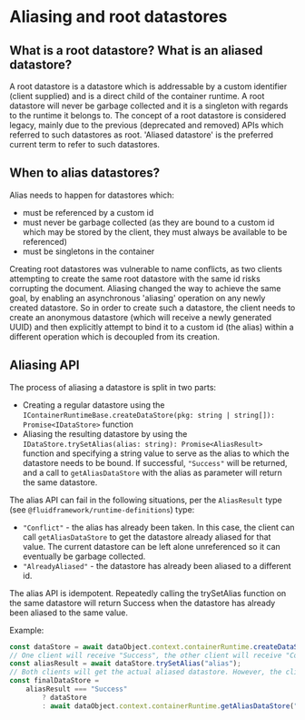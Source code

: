 # Aliasing and root datastores

## What is a root datastore? What is an aliased datastore?

A root datastore is a datastore which is addressable by a custom identifier (client supplied) and is a direct child of the container runtime. A root datastore will never be garbage collected and it is a singleton with regards to the runtime it belongs to. The concept of a root datastore is considered legacy, mainly due to the previous (deprecated and removed) APIs which referred to such datastores as root. 'Aliased datastore' is the preferred current term to refer to such datastores.

## When to alias datastores?

Alias needs to happen for datastores which:

-   must be referenced by a custom id
-   must never be garbage collected (as they are bound to a custom id which may be stored by the client, they must always be available to be referenced)
-   must be singletons in the container

Creating root datastores was vulnerable to name conflicts, as two clients attempting to create the same root datastore with the same id risks corrupting the document. Aliasing changed the way to achieve the same goal, by enabling an asynchronous 'aliasing' operation on any newly created datastore. So in order to create such a datastore, the client needs to create an anonymous datastore (which will receive a newly generated UUID) and then explicitly attempt to bind it to a custom id (the alias) within a different operation which is decoupled from its creation.

## Aliasing API

The process of aliasing a datastore is split in two parts:

-   Creating a regular datastore using the `IContainerRuntimeBase.createDataStore(pkg: string | string[]): Promise<IDataStore>` function
-   Aliasing the resulting datastore by using the `IDataStore.trySetAlias(alias: string): Promise<AliasResult>` function and specifying a string value to serve as the alias to which the datastore needs to be bound. If successful, `"Success"` will be returned, and a call to `getAliasDataStore` with the alias as parameter will return the same datastore.

The alias API can fail in the following situations, per the `AliasResult` type (see `@fluidframework/runtime-definitions`) type:

-   `"Conflict"` - the alias has already been taken. In this case, the client can call `getAliasDataStore` to get the datastore already aliased for that value. The current datastore can be left alone unreferenced so it can eventually be garbage collected.
-   `"AlreadyAliased"` - the datastore has already been aliased to a different id.

The alias API is idempotent. Repeatedly calling the trySetAlias function on the same datastore will return Success when the datastore has already been aliased to the same value.

Example:

```typescript
const dataStore = await dataObject.context.containerRuntime.createDataStore("packageName");
// One client will receive "Success", the other client will receive "Conflict".
const aliasResult = await dataStore.trySetAlias("alias");
// Both clients will get the actual aliased datastore. However, the client with the "Conflict" result must fetch the datastore by name
const finalDataStore =
	aliasResult === "Success"
		? dataStore
		: await dataObject.context.containerRuntime.getAliasDataStore("alias");
```
